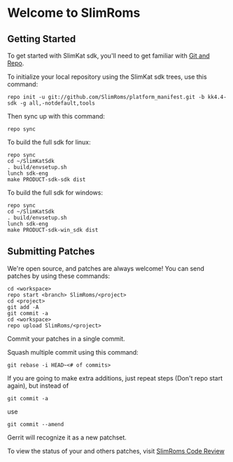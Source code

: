 Welcome to SlimRoms
===================


Getting Started
---------------

To get started with SlimKat sdk, you'll need to get familiar with
[Git and Repo](http://source.android.com/download/using-repo).

To initialize your local repository using the SlimKat sdk trees, use this command:

	repo init -u git://github.com/SlimRoms/platform_manifest.git -b kk4.4-sdk -g all,-notdefault,tools


Then sync up with this command:

	repo sync


To build the full sdk for linux:

	repo sync
	cd ~/SlimKatSdk
	. build/envsetup.sh
	lunch sdk-eng
	make PRODUCT-sdk-sdk dist


To build the full sdk for windows:

	repo sync
	cd ~/SlimKatSdk
	. build/envsetup.sh
	lunch sdk-eng
	make PRODUCT-sdk-win_sdk dist


Submitting Patches
------------------

We're open source, and patches are always welcome!
You can send patches by using these commands:

    cd <workspace>
    repo start <branch> SlimRoms/<project>
    cd <project>
    git add -A
    git commit -a
    cd <workspace>
    repo upload SlimRoms/<project>

Commit your patches in a single commit.

Squash multiple commit using this command:

	git rebase -i HEAD~<# of commits>

If you are going to make extra additions, just repeat steps (Don't repo start again), but instead of

	git commit -a

use

	git commit --amend

Gerrit will recognize it as a new patchset.

To view the status of your and others patches, visit [SlimRoms Code Review](http://gerrit.slimroms.net)
